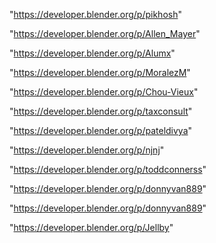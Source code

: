 "https://developer.blender.org/p/pikhosh"

"https://developer.blender.org/p/Allen_Mayer"

"https://developer.blender.org/p/Alumx"

"https://developer.blender.org/p/MoralezM"

"https://developer.blender.org/p/Chou-Vieux"

"https://developer.blender.org/p/taxconsult"

"https://developer.blender.org/p/pateldivya"

"https://developer.blender.org/p/njnj"

"https://developer.blender.org/p/toddconnerss"

"https://developer.blender.org/p/donnyvan889"

 
"https://developer.blender.org/p/donnyvan889"


"https://developer.blender.org/p/Jellby"


 
